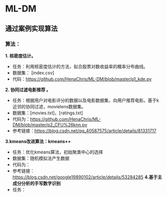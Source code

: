 # ML-DM
## 通过案例实现算法
### 算法：
**1. 核密度估计。**
+ 任务：利用核密度估计的方法，拟合股票对数收益率的概率分布曲线。
+ 数据集： [index.csv]
+ 代码：https://github.com/HenaChris/ML-DM/blob/master/p1_kde.py

**2. 协同过滤电影推荐 。**
+ 任务：根据用户对电影评分的数据以及电影数据集，向用户推荐电影。基于k近邻的协同过滤，movielens数据集。
+ 数据集：[movies.txt]，[ratings.txt]
+ 代码为：https://github.com/HenaChris/ML-DM/blob/master/p2_CFU%26knn.py
+ 参考链接：https://blog.csdn.net/qq_40587575/article/details/81331717

**3.kmeans改进算法：kmeans++**
+ 任务：优化kmeans算法，初始聚类中心的选择
+ 数据集：随机模拟法产生数据
+ 代码为：
+ 参考链接：https://blog.csdn.net/google19890102/article/details/53284285
**4.基于主成分分析的手写数字识别**
+ 任务：
